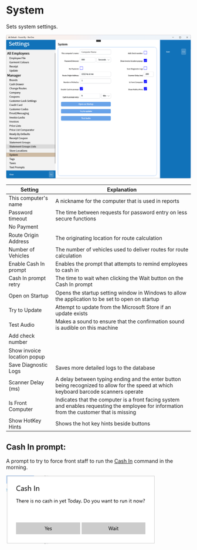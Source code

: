 # System

Sets system settings.

![System](/.attachments/Documentation/System.png "System")

| Setting | Explanation |
| --- | --- |
| This computer's name | A nickname for the computer that is used in reports |
| Password timeout | The time between requests for password entry on less secure functions |
| No Payment | |
| Route Origin Address | The originating location for route calculation |
| Number of Vehicles | The number of vehicles used to deliver routes for route calculation |
| Enable Cash In prompt | Enables the prompt that attempts to remind employees to cash in |
| Cash In prompt retry | The time to wait when clicking the Wait button on the Cash In prompt |
| Open on Startup | Opens the startup setting window in Windows to allow the application to be set to open on startup |
| Try to Update | Attempt to update from the Microsoft Store if an update exists |
| Test Audio | Makes a sound to ensure that the confirmation sound is audible on this machine |
| Add check number | |
| Show invoice location popup | |
| Save Diagnostic Logs | Saves more detailed logs to the database |
| Scanner Delay (ms) | A delay between typing ending and the enter button being recognized to allow for the speed at which keyboard barcode scanners operate |
|Is Front Computer | Indicates that the computer is a front facing system and enables requesting the employee for information from the customer that is missing |
| Show HotKey Hints | Shows the hot key hints beside buttons |

## Cash In prompt:

A prompt to try to force front staff to run the [Cash In](../../Commands/Cash-In%257COut-—-CAI%257CCAO.md) command in the morning.

![Cash In prompt](../../../.attachments/Documentation/System-CashInPrompt.png "Cash In prompt")